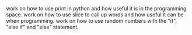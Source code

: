 work on how to use print in python and how useful it is in the programming space.
work on how to use slice to call up words and how useful it can be when programming.
work on how to use random numbers with the "if", "else if" and "else" statement.
